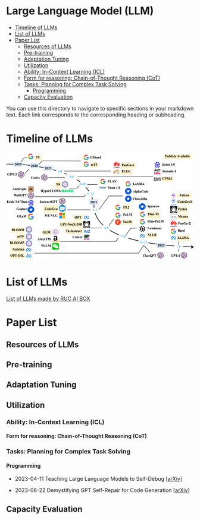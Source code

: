# Large Language Model (LLM)

- [Timeline of LLMs](#timeline-of-llms)
- [List of LLMs](#list-of-llms)
- [Paper List](#paper-list)
  - [Resources of LLMs](#resources-of-llms)
  - [Pre-training](#pre-training)
  - [Adaptation Tuning](#adaptation-tuning)
  - [Utilization](#utilization)
  - [Ability: In-Context Learning (ICL)](#ability-in-context-learning-icl)
  - [Form for reasoning: Chain-of-Thought Reasoning (CoT)](#form-for-reasoning-chain-of-thought-reasoning-cot)
  - [Tasks: Planning for Complex Task Solving](#tasks-planning-for-complex-task-solving)
      - [Programming](#programming)
  - [Capacity Evaluation](#capacity-evaluation)

You can use this directory to navigate to specific sections in your markdown text. Each link corresponds to the corresponding heading or subheading.

# Timeline of LLMs

![LLMs_timeline](assets/LLMs-0623-final.png)

# List of LLMs

[List of LLMs made by RUC AI BOX](https://github.com/RUCAIBox/LLMSurvey/blob/main/README.md#list-of-llms)

# Paper List

## Resources of LLMs

## Pre-training

## Adaptation Tuning

## Utilization

### Ability: In-Context Learning (ICL)

#### Form for reasoning: Chain-of-Thought Reasoning (CoT)

### Tasks: Planning for Complex Task Solving

#### Programming

- 2023-04-11 Teaching Large Language Models to Self-Debug [[arXiv](http://arxiv.org/abs/2304.05128)]

- 2023-06-22 Demystifying GPT Self-Repair for Code Generation [[arXiv](http://arxiv.org/abs/2306.09896)]

## Capacity Evaluation